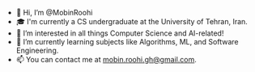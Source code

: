 - 👋 Hi, I’m @MobinRoohi
- 🎓 I'm currently a CS undergraduate at the University of Tehran, Iran.
- 👀 I’m interested in all things Computer Science and AI-related!
- 🌱 I’m currently learning subjects like Algorithms, ML, and Software Engineering.
- 📫 You can contact me at mobin.roohi.gh@gmail.com.

<!---
MobinRoohi/MobinRoohi is a ✨ special ✨ repository because its `README.md` (this file) appears on your GitHub profile.
You can click the Preview link to take a look at your changes.
--->
